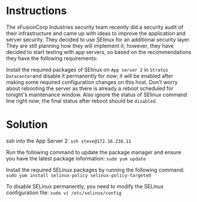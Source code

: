 # Instructions

The xFusionCorp Industries security team recently did a security audit of their infrastructure and came up with ideas to improve the application and server security. They decided to use SElinux for an additional security layer. They are still planning how they will implement it; however, they have decided to start testing with app servers, so based on the recommendations they have the following requirements:

Install the required packages of SElinux on `App server 2` in `Stratos Datacenter`and disable it permanently for now; it will be enabled after making some required configuration changes on this host. Don't worry about rebooting the server as there is already a reboot scheduled for tonight's maintenance window. Also ignore the status of SElinux command line right now; the final status after reboot should be `disabled`.

# Solution

ssh into the App Server 2: `ssh steve@172.16.238.11`

Run the following command to update the package manager and ensure you have the latest package information: `sudo yum update`

Install the required SELinux packages by running the following command: `sudo yum install selinux-policy selinux-policy-targeted`


To disable SELinux permanently, you need to modify the SELinux configuration file: `sudo vi /etc/selinux/config`
